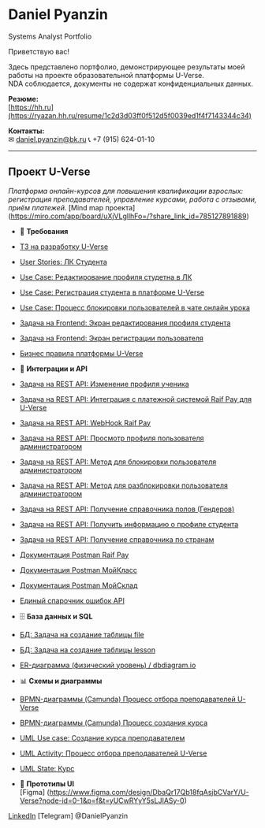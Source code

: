 # Daniel Pyanzin
Systems Analyst Portfolio

Приветствую вас!

Здесь представлено портфолио, демонстрирующее результаты моей работы на проекте образовательной платформы U-Verse.  
NDA соблюдается, документы не содержат конфиденциальных данных.

**Резюме:**  
[https://hh.ru](https://ryazan.hh.ru/resume/1c2d3d03ff0f512d5f0039ed1f4f7143344c34)

**Контакты:**  
✉ daniel.pyanzin@bk.ru 
📞 +7 (915) 624-01-10

---

## Проект U-Verse  
*Платформа онлайн-курсов для повышения квалификации взрослых: регистрация преподавателей, управление курсами, работа с отзывами, приём платежей.* 
[Mind map проекта] (https://miro.com/app/board/uXjVLgllhFo=/?share_link_id=785127891889)

- 📄 **Требования**  
- [ТЗ на разработку U-Verse](https://github.com/DP-HUB1/Daniel-Pyanzin/blob/main/%D0%A2%D0%97%20%D0%BD%D0%B0%20%D1%80%D0%B0%D0%B7%D1%80%D0%B0%D0%B1%D0%BE%D1%82%D0%BA%D1%83%20U-Verse.pdf)
-  [User Stories: ЛК Студента](https://github.com/DP-HUB1/Daniel-Pyanzin/blob/main/%5BDP%5D%20US%20%D0%9B%D0%B8%D1%87%D0%BD%D1%8B%D0%B9%20%D0%BA%D0%B0%D0%B1%D0%B8%D0%BD%D0%B5%D1%82%20%D1%81%D1%82%D1%83%D0%B4%D0%B5%D0%BD%D1%82%D0%B0.pdf)
-  [Use Case: Редактирование профиля студетна в ЛК](https://github.com/DP-HUB1/Daniel-Pyanzin/blob/main/B-%D0%A0%D0%B5%D0%B4%D0%B0%D0%BA%D1%82%D0%B8%D1%80%D0%BE%D0%B2%D0%B0%D0%BD%D0%B8%D0%B5%20%D0%BF%D1%80%D0%BE%D1%84%D0%B8%D0%BB%D1%8F%20%D1%81%D1%82%D1%83%D0%B4%D0%B5%D0%BD%D1%82%D0%B0%20%D0%B2%20%D0%9B%D0%9A.pdf)  
-  [Use Case: Регистрация студента в платформе U-Verse](https://github.com/DP-HUB1/Daniel-Pyanzin/blob/main/B-%D0%A0%D0%B5%D0%B3%D0%B8%D1%81%D1%82%D1%80%D0%B0%D1%86%D0%B8%D1%8F%20%D1%81%D1%82%D1%83%D0%B4%D0%B5%D0%BD%D1%82%D0%B0%20%D0%B2%20%D0%BF%D0%BB%D0%B0%D1%82%D1%84%D0%BE%D1%80%D0%BC%D0%B5%20U-Verse.pdf)
-  [Use Case: Процесс блокировки пользователей в чате онлайн урока](https://github.com/DP-HUB1/Daniel-Pyanzin/blob/main/DP%5D%20%D0%9F%D1%80%D0%BE%D1%86%D0%B5%D1%81%D1%81%20%D0%B1%D0%BB%D0%BE%D0%BA%D0%B8%D1%80%D0%BE%D0%B2%D0%BA%D0%B8%20%D0%BF%D0%BE%D0%BB%D1%8C%D0%B7%D0%BE%D0%B2%D0%B0%D1%82%D0%B5%D0%BB%D0%B5%D0%B9%20%D0%B2%20%D1%87%D0%B0%D1%82%D0%B5%20%D0%BE%D0%BD%D0%BB%D0%B0%D0%B9%D0%BD%20%D1%83%D1%80%D0%BE%D0%BA%D0%B0.pdf)
-  [Задача на Frontend: Экран редактирования профиля студента](https://github.com/DP-HUB1/Daniel-Pyanzin/blob/main/%D0%A0%D0%B5%D0%B4%D0%B0%D0%BA%D1%82%D0%B8%D1%80%D0%BE%D0%B2%D0%B0%D0%BD%D0%B8%D0%B5%20%D0%BF%D1%80%D0%BE%D1%84%D0%B8%D0%BB%D1%8F%20%D1%81%D1%82%D1%83%D0%B4%D0%B5%D0%BD%D1%82%D0%B0%20%D0%B2%20%D0%9B%D0%9A.pdf)
-  [Задача на Frontend: Экран регистрации пользователя](https://github.com/DP-HUB1/Daniel-Pyanzin/blob/main/%D0%A0%D0%B5%D0%B3%D0%B8%D1%81%D1%82%D1%80%D0%B0%D1%86%D0%B8%D1%8F%20%D1%81%D1%82%D1%83%D0%B4%D0%B5%D0%BD%D1%82%D0%B0%20%D0%B2%20%D0%BF%D0%BB%D0%B0%D1%82%D1%84%D0%BE%D1%80%D0%BC%D0%B5%20U-verse.pdf)
-  [Бизнес правила платформы U-Verse](https://github.com/DP-HUB1/Daniel-Pyanzin/blob/main/%D0%91%D0%B8%D0%B7%D0%BD%D0%B5%D1%81-%D0%BF%D1%80%D0%B0%D0%B2%D0%B8%D0%BB%D0%B0.pdf)
    
- 🔗 **Интеграции и API**
- [Задача на REST API: Изменение профиля ученика](https://github.com/DP-HUB1/Daniel-Pyanzin/blob/main/%D0%98%D0%B7%D0%BC%D0%B5%D0%BD%D0%B5%D0%BD%D0%B8%D0%B5%20%D0%BF%D1%80%D0%BE%D1%84%D0%B8%D0%BB%D1%8F%20%D1%83%D1%87%D0%B5%D0%BD%D0%B8%D0%BA%D0%B0.pdf)
- [Задача на REST API: Интеграция с платежной системой Raif Pay для U-Verse](https://github.com/DP-HUB1/Daniel-Pyanzin/blob/main/%D0%98%D0%BD%D1%82%D0%B5%D0%B3%D1%80%D0%B0%D1%86%D0%B8%D1%8F%20%D1%81%20%D0%BF%D0%BB%D0%B0%D1%82%D0%B5%D0%B6%D0%BD%D0%BE%D0%B9%20%D1%81%D0%B8%D1%81%D1%82%D0%B5%D0%BC%D0%BE%D0%B9%20Raif%20Pay%20%D0%B4%D0%BB%D1%8F%20U-Verse.pdf)
- [Задача на REST API: WebHook Raif Pay](https://github.com/DP-HUB1/Daniel-Pyanzin/blob/main/WebHook%20Raif%20Pay.pdf)
- [Задача на REST API: Просмотр профиля пользователя администратором](https://github.com/DP-HUB1/Daniel-Pyanzin/blob/main/%D0%9F%D1%80%D0%BE%D1%81%D0%BC%D0%BE%D1%82%D1%80%20%D0%BF%D1%80%D0%BE%D1%84%D0%B8%D0%BB%D1%8F%20%D0%BF%D0%BE%D0%BB%D1%8C%D0%B7%D0%BE%D0%B2%D0%B0%D1%82%D0%B5%D0%BB%D1%8F%20%D0%B0%D0%B4%D0%BC%D0%B8%D0%BD%D0%B8%D1%81%D1%82%D1%80%D0%B0%D1%82%D0%BE%D1%80%D0%BE%D0%BC.pdf)
- [Задача на REST API: Метод для блокировки пользователя администратором](https://github.com/DP-HUB1/Daniel-Pyanzin/blob/main/%D0%BC%D0%B5%D1%82%D0%BE%D0%B4%20%D0%B4%D0%BB%D1%8F%20%D0%B1%D0%BB%D0%BE%D0%BA%D0%B8%D1%80%D0%BE%D0%B2%D0%BA%D0%B8%20%D0%BF%D0%BE%D0%BB%D1%8C%D0%B7%D0%BE%D0%B2%D0%B0%D1%82%D0%B5%D0%BB%D1%8F%20%D0%B0%D0%B4%D0%BC%D0%B8%D0%BD%D0%B8%D1%81%D1%82%D1%80%D0%B0%D1%82%D0%BE%D1%80%D0%BE%D0%BC.pdf)
- [Задача на REST API: Метод для разблокировки пользователя администратором](https://github.com/DP-HUB1/Daniel-Pyanzin/blob/main/%D0%BC%D0%B5%D1%82%D0%BE%D0%B4%20%D0%B4%D0%BB%D1%8F%20%D1%80%D0%B0%D0%B7%D0%B1%D0%BB%D0%BE%D0%BA%D0%B8%D1%80%D0%BE%D0%B2%D0%BA%D0%B8%20%D0%BF%D0%BE%D0%BB%D1%8C%D0%B7%D0%BE%D0%B2%D0%B0%D1%82%D0%B5%D0%BB%D1%8F%20%D0%B0%D0%B4%D0%BC%D0%B8%D0%BD%D0%B8%D1%81%D1%82%D1%80%D0%B0%D1%82%D0%BE%D1%80%D0%BE%D0%BC.pdf)
- [Задача на REST API: Получение справочника полов (Гендеров)](https://github.com/DP-HUB1/Daniel-Pyanzin/blob/main/%D0%9F%D0%BE%D0%BB%D1%83%D1%87%D0%B5%D0%BD%D0%B8%D0%B5%20%D1%81%D0%BF%D1%80%D0%B0%D0%B2%D0%BE%D1%87%D0%BD%D0%B8%D0%BA%D0%B0%20%D0%BF%D0%BE%D0%BB%D0%BE%D0%B2%20(%D0%93%D0%B5%D0%BD%D0%B4%D0%B5%D1%80%D0%BE%D0%B2).pdf)
- [Задача на REST API: Получить информацию о профиле студента](https://github.com/DP-HUB1/Daniel-Pyanzin/blob/main/%D0%BF%D0%BE%D0%BB%D1%83%D1%87%D0%B8%D1%82%D1%8C%20%D0%B8%D0%BD%D1%84%D0%BE%D1%80%D0%BC%D0%B0%D1%86%D0%B8%D1%8E%20%D0%BE%20%D0%BF%D1%80%D0%BE%D1%84%D0%B8%D0%BB%D0%B5%20%D1%81%D1%82%D1%83%D0%B4%D0%B5%D0%BD%D1%82%D0%B0.pdf)
- [Задача на REST API: Получение справочника по странам](https://github.com/DP-HUB1/Daniel-Pyanzin/blob/main/%D0%BF%D0%BE%D0%BB%D1%83%D1%87%D0%B5%D0%BD%D0%B8%D0%B5%20%D1%81%D0%BF%D1%80%D0%B0%D0%B2%D0%BE%D1%87%D0%BD%D0%B8%D0%BA%D0%B0%20%D0%BF%D0%BE%20%D1%81%D1%82%D1%80%D0%B0%D0%BD%D0%B0%D0%BC.pdf)
- [Документация Postman Raif Pay](https://documenter.getpostman.com/view/38747825/2sB3BLkTbr)
- [Документация Postman МойКласс](https://documenter.getpostman.com/view/38747825/2sB2xBC9Tz)
- [Документация Postman МойСклад](https://documenter.getpostman.com/view/38747825/2sB34ZsQpX)
- [Единый спарочник ошибок API](https://github.com/DP-HUB1/Daniel-Pyanzin/blob/main/%D0%95%D0%B4%D0%B8%D0%BD%D1%8B%D0%B9%20%D1%81%D0%BF%D1%80%D0%B0%D0%B2%D0%BE%D1%87%D0%BD%D0%B8%D0%BA%20%D0%BE%D1%88%D0%B8%D0%B1%D0%BE%D0%BA%20API%20U%E2%80%91Verse.pdf)
 
- 🗄 **База данных и SQL**
- [БД: Задача на создание таблицы file](https://github.com/DP-HUB1/Daniel-Pyanzin/blob/main/%D0%97%D0%B0%D0%B4%D0%B0%D0%BD%D0%B8%D0%B5%20%D0%B4%D0%BB%D1%8F%20%D0%B8%D1%81%D0%BF%D0%BE%D0%BB%D0%BD%D0%B8%D1%82%D0%B5%D0%BB%D0%B5%D0%B9.pdf)
- [БД: Задача на создание таблицы lesson](https://github.com/DP-HUB1/Daniel-Pyanzin/blob/main/lesson%20-%20%D0%97%D0%B0%D0%B4%D0%B0%D0%BD%D0%B8%D0%B5%20%D0%B4%D0%BB%D1%8F%20%D0%B8%D1%81%D0%BF%D0%BE%D0%BB%D0%BD%D0%B8%D1%82%D0%B5%D0%BB%D0%B5%D0%B9.pdf)
- [ER-диаграмма (физический уровень) / dbdiagram.io](https://dbdiagram.io/d/681b730a5b2fc4582f9ee0b0)

- 📊 **Схемы и диаграммы**
- [BPMN-диаграммы (Camunda) Процесс отбора преподавателей U-Verse](https://github.com/DP-HUB1/Daniel-Pyanzin/blob/main/%5BDP%5D%20%D0%9F%D1%80%D0%BE%D1%86%D0%B5%D1%81%D1%81%20%D0%BE%D1%82%D0%B1%D0%BE%D1%80%D0%B0%20%D0%BF%D1%80%D0%B5%D0%BF%D0%BE%D0%B4%D0%B0%D0%B2%D0%B0%D1%82%D0%B5%D0%BB%D0%B5%D0%B9%20U-Verse.pdf)
- [BPMN-диаграммы (Camunda) Процесс создания курса](https://github.com/DP-HUB1/Daniel-Pyanzin/blob/main/%5BDP%5D%20%D0%9F%D1%80%D0%BE%D1%86%D0%B5%D1%81%D1%81%20%D1%81%D0%BE%D0%B7%D0%B4%D0%B0%D0%BD%D0%B8%D1%8F%20%D0%BA%D1%83%D1%80%D1%81%D0%B0.pdf)
- [UML Use case: Создание курса преподавателем](https://github.com/DP-HUB1/Daniel-Pyanzin/blob/main/Use%20case%20%D0%B4%D0%B8%D0%B0%D0%B3%D1%80%D0%B0%D0%BC%D0%BC%D0%B0.drawio.png)
- [UML Activity: Процесс отбора преподавателей U-Verse](https://github.com/DP-HUB1/Daniel-Pyanzin/blob/main/UML%20Activity.drawio.png)
- [UML State: Курс](https://github.com/DP-HUB1/Daniel-Pyanzin/blob/main/UML%20state.drawio.png)
    
- 🎨 **Прототипы UI**  
[Figma] (https://www.figma.com/design/DbaQr17Qb18fqAsjbCVarY/U-Verse?node-id=0-1&p=f&t=yUCwRYyY5sLJIASy-0)


[LinkedIn](-) 
[Telegram] @DanielPyanzin
